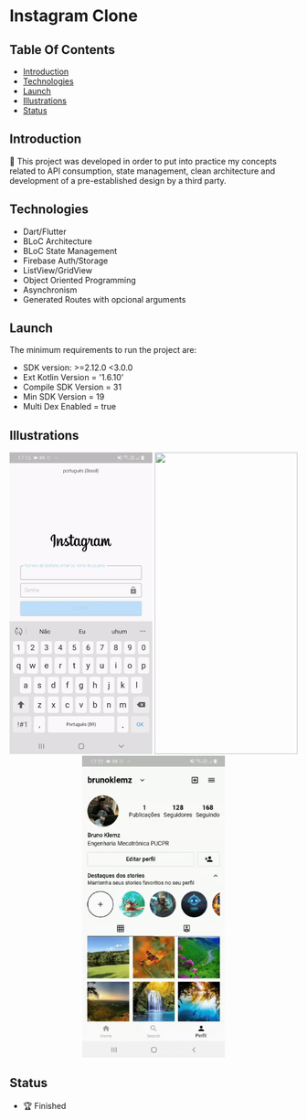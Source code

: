 # Instagram Clone

## Table Of Contents
* [Introduction](#introduction)
* [Technologies](#technologies)
* [Launch](#launch)
* [Illustrations](#illustrations)
* [Status](#status)

## Introduction
📔 This project was developed in order to put into practice my concepts related to API consumption, state management, clean architecture and development of a pre-established design by a third party.

## Technologies
- Dart/Flutter
- BLoC Architecture
- BLoC State Management
- Firebase Auth/Storage
- ListView/GridView
- Object Oriented Programming
- Asynchronism
- Generated Routes with opcional arguments

## Launch
The minimum requirements to run the project are:
- SDK version: >=2.12.0 <3.0.0
- Ext Kotlin Version = '1.6.10'
- Compile SDK Version = 31
- Min SDK Version = 19
- Multi Dex Enabled = true

## Illustrations

<p align="center">
<img src="https://github.com/Bruno-Klemz/Instagram-Clone/blob/develop/LoginGif.gif" 
     width="250" 
     height="527.778" > <img src="https://github.com/Bruno-Klemz/Instagram-Clone/blob/develop/Feed.gif" 
     width="250" 
     height="527.778" > <img src="https://github.com/Bruno-Klemz/Instagram-Clone/blob/develop/Perfil.gif" 
     width="250" 
     height="527.778" />
  </p>
  
## Status
- 🏆 Finished 
     


